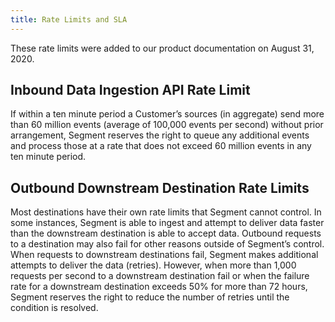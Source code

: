 ```yaml
---
title: Rate Limits and SLA
---
```

These rate limits were added to our product documentation on August 31, 2020.

## Inbound Data Ingestion API Rate Limit

If within a ten minute period a Customer’s sources (in aggregate) send more than 60 million events (average of 100,000 events per second) without prior arrangement, Segment reserves the right to queue any additional events and process those at a rate that does not exceed 60 million events in any ten minute period.

## Outbound Downstream Destination Rate Limits

Most destinations have their own rate limits that Segment cannot control. In some instances, Segment is able to ingest and attempt to deliver data faster than the downstream destination is able to accept data. Outbound requests to a destination may also fail for other reasons outside of Segment’s control. When requests to downstream destinations fail, Segment makes additional attempts to deliver the data (retries). However, when more than 1,000 requests per second to a downstream destination fail or when the failure rate for a downstream destination exceeds 50% for more than 72 hours, Segment reserves the right to reduce the number of retries until the condition is resolved.